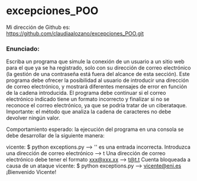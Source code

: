# excepciones_POO
Mi dirección de Github es: https://github.com/claudiaalozano/excepciones_POO.git

### Enunciado: 
Escriba un programa que simule la conexión de un usuario a un sitio web para el que ya se ha registrado, solo con su dirección de correo electrónico (la gestión de una contraseña está fuera del alcance de esta sección). Este programa debe ofrecer la posibilidad al usuario de introducir una dirección de correo electrónico, y mostrará diferentes mensajes de error en función de la cadena introducida. El programa debe continuar si el correo electrónico indicado tiene un formato incorrecto y finalizar si no se reconoce el correo electrónico, ya que se podría tratar de un ciberataque. Importante: el método que analiza la cadena de caracteres no debe devolver ningún valor.

Comportamiento esperado: la ejecución del programa en una consola se debe desarrollar de la siguiente manera:

vicente: $ python exceptions.py 
--> 
'' es una entrada incorrecta. Introduzca una dirección de correo 
electrónico 
--> t 
Una dirección de correo electrónico debe tener el formato xxx@xxx.xx 
--> t@t.t 
Cuenta bloqueada a causa de un ataque 
vicente: $ python exceptions.py 
--> vicente@eni.es 
¡Bienvenido Vicente!
